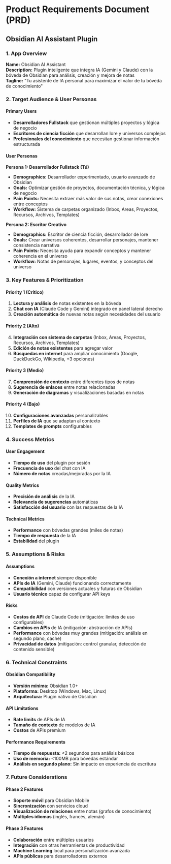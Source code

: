 # Product Requirements Document (PRD)
## Obsidian AI Assistant Plugin

### 1. App Overview

**Name:** Obsidian AI Assistant  
**Description:** Plugin inteligente que integra IA (Gemini y Claude) con la bóveda de Obsidian para análisis, creación y mejora de notas  
**Tagline:** "Tu asistente de IA personal para maximizar el valor de tu bóveda de conocimiento"

### 2. Target Audience & User Personas

#### Primary Users
- **Desarrolladores Fullstack** que gestionan múltiples proyectos y lógica de negocio
- **Escritores de ciencia ficción** que desarrollan lore y universos complejos
- **Profesionales del conocimiento** que necesitan gestionar información estructurada

#### User Personas

**Persona 1: Desarrollador Fullstack (Tú)**
- **Demographics:** Desarrollador experimentado, usuario avanzado de Obsidian
- **Goals:** Optimizar gestión de proyectos, documentación técnica, y lógica de negocio
- **Pain Points:** Necesita extraer más valor de sus notas, crear conexiones entre conceptos
- **Workflow:** Sistema de carpetas organizado (Inbox, Areas, Proyectos, Recursos, Archivos, Templates)

**Persona 2: Escritor Creativo**
- **Demographics:** Escritor de ciencia ficción, desarrollador de lore
- **Goals:** Crear universos coherentes, desarrollar personajes, mantener consistencia narrativa
- **Pain Points:** Necesita ayuda para expandir conceptos y mantener coherencia en el universo
- **Workflow:** Notas de personajes, lugares, eventos, y conceptos del universo

### 3. Key Features & Prioritization

#### Priority 1 (Crítico)
1. **Lectura y análisis** de notas existentes en la bóveda
2. **Chat con IA** (Claude Code y Gemini) integrado en panel lateral derecho
3. **Creación automática** de nuevas notas según necesidades del usuario

#### Priority 2 (Alto)
4. **Integración con sistema de carpetas** (Inbox, Areas, Proyectos, Recursos, Archivos, Templates)
5. **Edición de notas existentes** para agregar valor
6. **Búsquedas en internet** para ampliar conocimiento (Google, DuckDuckGo, Wikipedia, +3 opciones)

#### Priority 3 (Medio)
7. **Comprensión de contexto** entre diferentes tipos de notas
8. **Sugerencia de enlaces** entre notas relacionadas
9. **Generación de diagramas** y visualizaciones basadas en notas

#### Priority 4 (Bajo)
10. **Configuraciones avanzadas** personalizables
11. **Perfiles de IA** que se adaptan al contexto
12. **Templates de prompts** configurables

### 4. Success Metrics

#### User Engagement
- **Tiempo de uso** del plugin por sesión
- **Frecuencia de uso** del chat con IA
- **Número de notas** creadas/mejoradas por la IA

#### Quality Metrics
- **Precisión de análisis** de la IA
- **Relevancia de sugerencias** automáticas
- **Satisfacción del usuario** con las respuestas de la IA

#### Technical Metrics
- **Performance** con bóvedas grandes (miles de notas)
- **Tiempo de respuesta** de la IA
- **Estabilidad** del plugin

### 5. Assumptions & Risks

#### Assumptions
- **Conexión a internet** siempre disponible
- **APIs de IA** (Gemini, Claude) funcionando correctamente
- **Compatibilidad** con versiones actuales y futuras de Obsidian
- **Usuario técnico** capaz de configurar API keys

#### Risks
- **Costos de API** de Claude Code (mitigación: límites de uso configurables)
- **Cambios en APIs** de IA (mitigación: abstracción de APIs)
- **Performance** con bóvedas muy grandes (mitigación: análisis en segundo plano, cache)
- **Privacidad de datos** (mitigación: control granular, detección de contenido sensible)

### 6. Technical Constraints

#### Obsidian Compatibility
- **Versión mínima:** Obsidian 1.0+
- **Plataforma:** Desktop (Windows, Mac, Linux)
- **Arquitectura:** Plugin nativo de Obsidian

#### API Limitations
- **Rate limits** de APIs de IA
- **Tamaño de contexto** de modelos de IA
- **Costos** de APIs premium

#### Performance Requirements
- **Tiempo de respuesta:** <2 segundos para análisis básicos
- **Uso de memoria:** <100MB para bóvedas estándar
- **Análisis en segundo plano:** Sin impacto en experiencia de escritura

### 7. Future Considerations

#### Phase 2 Features
- **Soporte móvil** para Obsidian Mobile
- **Sincronización** con servicios cloud
- **Visualización de relaciones** entre notas (grafos de conocimiento)
- **Múltiples idiomas** (inglés, francés, alemán)

#### Phase 3 Features
- **Colaboración** entre múltiples usuarios
- **Integración** con otras herramientas de productividad
- **Machine Learning** local para personalización avanzada
- **APIs públicas** para desarrolladores externos
